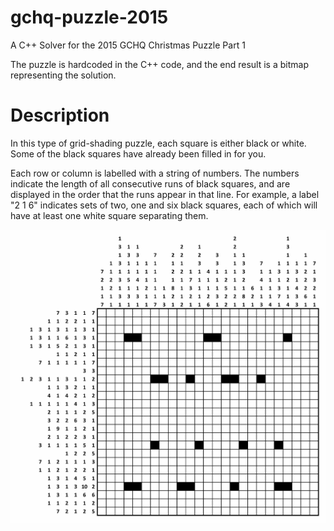 # gchq-puzzle-2015
A C++ Solver for the 2015 GCHQ Christmas Puzzle Part 1

The puzzle is hardcoded in the C++ code, and the end result is a bitmap
representing the solution.

# Description
In this type of grid-shading puzzle, each square is either black or white. Some
of the black squares have already been filled in for you.

Each row or column is labelled with a string of numbers. The numbers indicate
the length of all consecutive runs of black squares, and are displayed in the
order that the runs appear in that line. For example, a label "2 1 6" indicates
sets of two, one and six black squares, each of which will have at least one
white square separating them.

![Puzzle Image](grid-shading-puzzle.jpg)
